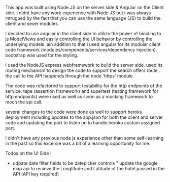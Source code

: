 This app was built using Node.JS on the server side & Angular on the Client side. i didnt have any work experience with 
Node JS but i was always intrugued by the fact that you can use the same language (JS) to build the client and sever modules.

I decided to use angular in the client side to utilize the power of biniding to js ModelViews and easily controlling the
UI behavior by controlling the underlying models. ain addition to that i used angular for its modular client code framework
(modules/components/services/dependency injection). bootstrap was used for the styling.

I used the NodeJS express webframework to build the server side. used its routing mechanism to design the code to support
the search offers route . the call to the API happends through the node 'https' module.

The code was refactored to support testability for the http endpoints of the service. tape (assertion framework) and 
supertest (testing framework for http endpoints) were used as well as sinon as a mocking framework to moch the api call.

several changes to the code were done as well to support heroku deployment including updates to the app.json for both the 
client and server code and updating the port to listen on to handle heroku custom assigned port.

I didn't have any previous node js experience other than some self-learning in the past so this excersie was a bit of a 
learning opportunity for me. 

Todos on the UI Side :
* udpate date filter fields to be datepicker controls
" update the google map api to recieve the Longtitude and Latitude of the hotel passed in the API (API key required)


